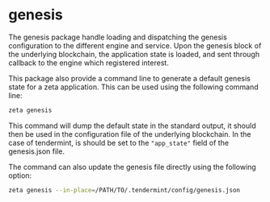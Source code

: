 genesis
=======

The genesis package handle loading and dispatching the genesis configuration to the different engine and service.
Upon the genesis block of the underlying blockchain, the application state is loaded, and sent through callback to the engine which registered interest.

This package also provide a command line to generate a default genesis state for a zeta application.
This can be used using the following command line:
```bash
zeta genesis
```
This command will dump the default state in the standard output, it should then be used in the configuration file of the underlying blockchain.
In the case of tendermint, is should be set to the `"app_state"` field of the genesis.json file.

The command can also update the genesis file directly using the following option:
```bash
zeta genesis --in-place=/PATH/TO/.tendermint/config/genesis.json
```
